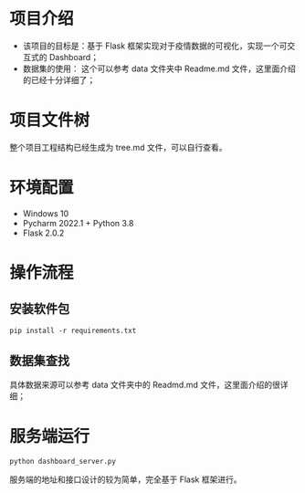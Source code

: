 # 项目介绍
- 该项目的目标是：基于 Flask 框架实现对于疫情数据的可视化，实现一个可交互式的 Dashboard；
- 数据集的使用： 这个可以参考 data 文件夹中 Readme.md 文件，这里面介绍的已经十分详细了；
# 项目文件树
整个项目工程结构已经生成为 tree.md 文件，可以自行查看。
# 环境配置
- Windows 10
- Pycharm 2022.1 + Python 3.8
- Flask 2.0.2
# 操作流程
## 安装软件包
```
pip install -r requirements.txt
```
## 数据集查找
具体数据来源可以参考 data 文件夹中的 Readmd.md 文件，这里面介绍的很详细；
# 服务端运行
```
python dashboard_server.py
```
服务端的地址和接口设计的较为简单，完全基于 Flask 框架进行。


